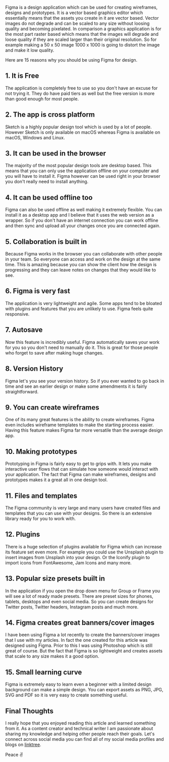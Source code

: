 Figma is a design application which can be used for creating wireframes, designs and prototypes. It is a vector based graphics editor which essentially means that the assets you create in it are vector based. Vector images do not degrade and can be scaled to any size without loosing quality and becoming pixelated. In comparison a graphics application is for the most part raster based which means that the images will degrade and loose quality if they are scaled larger than their original resolution. So for example making a 50 x 50 image 1000 x 1000 is going to distort the image and make it low quality.

Here are 15 reasons why you should be using Figma for design.

## 1. It is Free

The application is completely free to use so you don't have an excuse for not trying it. They do have paid tiers as well but the free version is more than good enough for most people.

## 2. The app is cross platform

Sketch is a highly popular design tool which is used by a lot of people. However Sketch is only available on macOS whereas Figma is available on macOS, Windows and Linux.

## 3. It can be used in the browser

The majority of the most popular design tools are desktop based. This means that you can only use the application offline on your computer and you will have to install it. Figma however can be used right in your browser you don't really need to install anything.

## 4. It can be used offline too

Figma can also be used offline as well making it extremely flexible. You can install it as a desktop app and I believe that it uses the web version as a wrapper. So if you don't have an internet connection you can work offline and then sync and upload all your changes once you are connected again.

## 5. Collaboration is built in

Because Figma works in the browser you can collaborate with other people in your team. So everyone can access and work on the design at the same time. This is amazing because you can show the client how the design is progressing and they can leave notes on changes that they would like to see.

## 6. Figma is very fast

The application is very lightweight and agile. Some apps tend to be bloated with plugins and features that you are unlikely to use. Figma feels quite responsive.

## 7. Autosave

Now this feature is incredibly useful. Figma automatically saves your work for you so you don't need to manually do it. This is great for those people who forget to save after making huge changes.

## 8. Version History

Figma let's you see your version history. So if you ever wanted to go back in time and see an earlier design or make some amendments it is fairly straightforward.

## 9. You can create wireframes

One of its many great features is the ability to create wireframes. Figma even includes wireframe templates to make the starting process easier. Having this feature makes Figma far more versatile than the average design app.

## 10. Making prototypes

Prototyping in Figma is fairly easy to get to grips with. It lets you make interactive user flows that can simulate how someone would interact with your application. The fact that Figma can make wireframes, designs and prototypes makes it a great all in one design tool.

## 11. Files and templates

The Figma community is very large and many users have created files and templates that you can use with your designs. So there is an extensive library ready for you to work with.

## 12. Plugins

There is a huge selection of plugins available for Figma which can increase its feature set even more. For example you could use the Unsplash plugin to insert images from Unsplash into your design. Or the Iconify plugin to import icons from FontAwesome, Jam Icons and many more.

## 13. Popular size presets built in

In the application if you open the drop down menu for Group or Frame you will see a lot of ready made presets. There are preset sizes for phones, tablets, desktops and even social media. So you can create designs for Twitter posts, Twitter headers, Instagram posts and much more.

## 14. Figma creates great banners/cover images

I have been using Figma a lot recently to create the banners/cover images that I use with my articles. In fact the one created for this article was designed using Figma. Prior to this I was using Photoshop which is still great of course. But the fact that Figma is so lightweight and creates assets that scale to any size makes it a good option.

## 15. Small learning curve

Figma is extremely easy to learn even a beginner with a limited design background can make a simple design. You can export assets as PNG, JPG, SVG and PDF so it is very easy to create something useful.

## Final Thoughts

I really hope that you enjoyed reading this article and learned something from it. As a content creator and technical writer I am passionate about sharing my knowledge and helping other people reach their goals. Let's connect across social media you can find all of my social media profiles and blogs on [linktree](https://linktr.ee/andrewbaisden).

Peace ✌️
